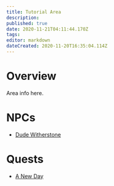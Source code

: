 ```yaml
---
title: Tutorial Area
description: 
published: true
date: 2020-11-21T04:11:44.170Z
tags: 
editor: markdown
dateCreated: 2020-11-20T16:35:04.114Z
---
```


# Overview
Area info here.

# NPCs
- [Dude Witherstone](/npcs/dude-witherstone)

# Quests
- [A New Day](/world/quests/a-new-day)